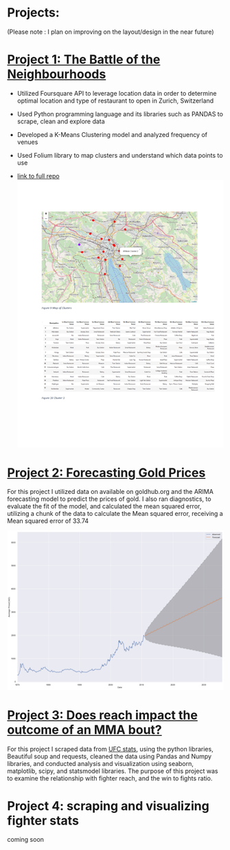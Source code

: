 # Projects:
(Please note : I plan on improving on the layout/design in the near future)
# [Project 1: The Battle of the Neighbourhoods](https://github.com/AB-3/Coursera_Capstone/blob/master/The_battle_of_the_Neighbourhoods.ipynb)
+ Utilized Foursquare API to leverage location data in order to determine optimal location and type of restaurant to open in Zurich, Switzerland

+ Used Python programming language and its libraries such as PANDAS to scrape, clean and explore data

+ Developed a K-Means Clustering model and analyzed frequency of venues

+ Used Folium library to map clusters and understand which data points to use

+ [link to full repo](https://github.com/AB-3/Coursera_Capstone)
![](/images/clusters.png)

# [Project 2: Forecasting Gold Prices](https://github.com/AB-3/Gold-Forecast)
For this project I utilized data on available on goldhub.org and the ARIMA forecasting model to predict the prices of gold.
I also ran diagnostics, to evaluate the fit of the model, and calculated the mean squared error, utilizing a chunk of the data to calculate the Mean squared error, receiving a Mean squared error of 33.74

![](/images/gold_forecast.png)

# [Project 3: Does reach impact the outcome of an MMA bout?](https://github.com/AB-3/MMA-Data-Analysis/blob/main/fighter_reach.ipynb)
For this project I scraped data  from [UFC stats](http://ufcstats.com/statistics/fighters), using the python libraries, Beautiful soup and requests, cleaned the data using Pandas and Numpy libraries, and conducted analysis and visualization using  seaborn, matplotlib, scipy, and statsmodel libraries. The purpose of this project was to examine the relationship with fighter reach, and the win to fights ratio.

# Project 4: scraping and visualizing fighter stats
coming soon 

